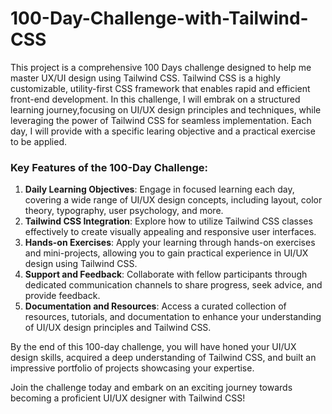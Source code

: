 # 100-Day-Challenge-with-Tailwind-CSS
This project is a comprehensive 100 Days challenge designed to help me master UX/UI design using Tailwind CSS.
Tailwind CSS is a highly customizable, utility-first CSS framework that enables rapid and efficient front-end development.
In this challenge, I will embrak on a structured learning journey,focusing on UI/UX design principles and techniques, 
while leveraging the power of Tailwind CSS for seamless implementation. 
Each day, I will provide with a specific learing objective and a practical exercise to be applied.
### Key Features of the 100-Day Challenge:
1. **Daily Learning Objectives**: Engage in focused learning each day, covering a wide range of UI/UX design concepts, including layout, color theory, typography, user psychology, and more.
2. **Tailwind CSS Integration**: Explore how to utilize Tailwind CSS classes effectively to create visually appealing and responsive user interfaces.
3. **Hands-on Exercises**: Apply your learning through hands-on exercises and mini-projects, allowing you to gain practical experience in UI/UX design using Tailwind CSS.
4. **Support and Feedback**: Collaborate with fellow participants through dedicated communication channels to share progress, seek advice, and provide feedback.
5. **Documentation and Resources**: Access a curated collection of resources, tutorials, and documentation to enhance your understanding of UI/UX design principles and Tailwind CSS.

By the end of this 100-day challenge, you will have honed your UI/UX design skills, acquired a deep understanding of Tailwind CSS, and built an impressive portfolio of projects showcasing your expertise.

Join the challenge today and embark on an exciting journey towards becoming a proficient UI/UX designer with Tailwind CSS!
